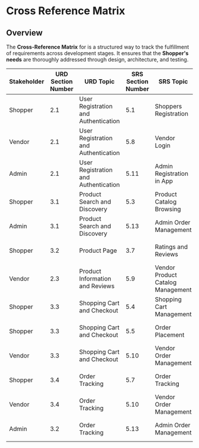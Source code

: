 # Cross Reference Matrix

## Overview
The **Cross-Reference Matrix** for  is a structured way to track the fulfillment of requirements across development stages. It ensures that the **Shopper's needs** are thoroughly addressed through design, architecture, and testing.

| **Stakeholder**         | **URD Section Number** | **URD Topic**                         | **SRS Section Number**  | **SRS Topic**                         | **Architecture Section**  | **Arch Topic**                   | **Design Section Number**  | **Design Topic**                | **Test Section Number** | **Test Topics**                 |
|--------------------------|------------------------|--------------------------------------|-------------------------|---------------------------------------|---------------------------|----------------------------------|----------------------------|---------------------------------|-------------------------|---------------------------------|
| Shopper                  | 2.1                    | User Registration and Authentication | 5.1                     | Shoppers Registration                 | 1.3.1                     | Shopper Component Diagram        | 6.1                        | User service                    | 7.1                     | Shoppers Registration in APP    |
| Vendor                   | 2.1                    | User Registration and Authentication | 5.8                     | Vendor Login                          | 1.3.3                     | Vendor Component Diagram         | 6.1                        | User service                    | 7.8                     | Vendor Login                    |
| Admin                    | 2.1                    | User Registration and Authentication | 5.11                    | Admin Registration in App             | 1.3.2                     | Admin Component Diagram          | 6.1                        | User service                    | 7.11                    | Admin Registration in App       |
| Shopper                  | 3.1                    | Product Search and Discovery         | 5.3                     | Product Catalog Browsing              | 1.3.1                     | Shopper Component Diagram        | 6.2                        | Product Service                 | 7.3                     | Product Catalog Browsing        |
| Admin                    | 3.1                    | Product Search and Discovery         | 5.13                    | Admin Order Management                | 1.3.2                     | Admin Component Diagram          | 6.2                        | Product Service                 | -                       | -                               |
| Shopper                  | 3.2                    | Product Page                         | 3.7                     | Ratings and Reviews                   | 1.3.1                     | Shopper Component Diagram        | 5.2                        | Product Detail Page             | -                       |-                                |
| Vendor                   | 2.3                    | Product Information and Reviews      | 5.9                     | Vendor Product Catalog Management     | 1.3.3                     | Vendor Component Diagram         | 6.2                        | Product Service                 | 7.9                     |Vendor Product Catalog Management|
| Shopper                  | 3.3                    | Shopping Cart and Checkout           | 5.4                     | Shopping Cart Management              | 1.3.1                     | Shopper Component Diagram        | 6.3                        | Product Order                   | 7.4                     | Shopping Cart Management        |
| Shopper                  | 3.3                    | Shopping Cart and Checkout           | 5.5                     | Order Placement                       | 1.3.1                     | Shopper Component Diagram        | 5.3                        | Cart/Checkout Page              | 7.5                     | Order Placement                 |
| Vendor                   | 3.3                    | Shopping Cart and Checkout           | 5.10                    | Vendor Order Management               | 1.3.3                     | Vendor Component Diagram         | 5.3                        | Cart/Checkout Page              | 7.10                    | Vendor Order Management         |
| Shopper                  | 3.4                    | Order Tracking                       | 5.7                     | Order Tracking                        | 1.3.1                     | Shopper Component Diagram        | -                          | -                               | 7.7                     | Order Tracking                  |
| Vendor                   | 3.4                    | Order Tracking                       | 5.10                    | Vendor Order Management               | 1.3.3                     | Vendor Component Diagram         | -                          | -                               | 7.10                    | Vendor Order Management         |
| Admin                    | 3.2                    |Order Tracking                        | 5.13                    | Admin Order Management                | 1.3.2                     | Admin Component Diagram          | -                          | -                               | 7.13                    | Admin Order Management          |
